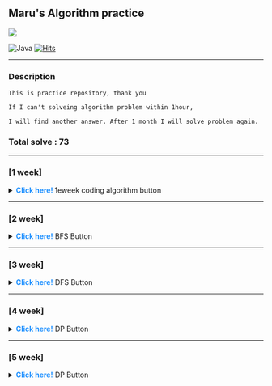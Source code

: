 
<p align="center">

## Maru's Algorithm practice

  <img src="https://media.vingle.net/images/ca_l/ln97wmqcle.jpg">

![Java](https://img.shields.io/badge/java-%23ED8B00.svg?style=for-the-badge&logo=java&logoColor=white) [![Hits](https://hits.seeyoufarm.com/api/count/incr/badge.svg?url=https://github.com/lee-maru/practice_algorithm)](https://hits.seeyoufarm.com)

</p>

---
### Description
```
This is practice repository, thank you

If I can't solveing algorithm problem within 1hour,

I will find another answer. After 1 month I will solve problem again.
```

### Total solve : 73

---
### [1 week] 
<details>
<summary> <strong style="color:dodgerblue"> Click here! </strong> 1eweek coding algorithm button </summary>
<div markdown="1">

- 2021-08-17 Tuesday
- [Greedy] [BaekJoon 11399](https://www.acmicpc.net/problem/113991) : [github code](https://github.com/lee-maru/practice_algorithm/blob/master/src/week01/Solution1.java)
- [Greedy] [BaekJoon 2839](https://www.acmicpc.net/problem/28391) : [github code](https://github.com/lee-maru/practice_algorithm/blob/master/src/week01/Solution2.java)
- 2021-08-18 Wednesday
- [Greedy] [BaekJoon 11047](https://www.acmicpc.net/problem/11047) : [github code](https://github.com/lee-maru/practice_algorithm/blob/master/src/week01/Solution3.java)
- [Greedy] [BaekJoon 1931](https://www.acmicpc.net/problem/1931) : [github code](https://github.com/lee-maru/practice_algorithm/blob/master/src/week01/Solution4.java)
- 2021-08-19 Thursday
- [Greedy] [BaekJoon 1541](https://www.acmicpc.net/problem/1541) : [github code](https://github.com/lee-maru/practice_algorithm/blob/master/src/week01/Solution5.java)
- [Greedy] [BaekJoon 5585](https://www.acmicpc.net/problem/5585) : [github code](https://github.com/lee-maru/practice_algorithm/blob/master/src/week01/Solution6.java)
- [Greedy] [BaekJoon 2217](https://www.acmicpc.net/problem/2217) : [github code](https://github.com/lee-maru/practice_algorithm/blob/master/src/week01/Solution7.java)
- [Greedy] [BaekJoon 10162](https://www.acmicpc.net/problem/10162) : [github code](https://github.com/lee-maru/practice_algorithm/blob/master/src/week01/Solution8.java)
- [Greedy] [BaekJoon 1946](https://www.acmicpc.net/problem/1946) : [github code](https://github.com/lee-maru/practice_algorithm/blob/master/src/week01/Solution9.java)
- 2021-08-20 Friday
- [Greedy] [BaekJoon 1789](https://www.acmicpc.net/problem/1789) : [github code](https://github.com/lee-maru/practice_algorithm/blob/master/src/week01/Solution10.java)
- [Greedy] [BaekJoon 13305](https://www.acmicpc.net/problem/13305) : [github code](https://github.com/lee-maru/practice_algorithm/blob/master/src/week01/Solution11.java)
- 2021-08-21 Saturday
- [Greedy x] [BaekJoon 1339 (noIdea)](https://www.acmicpc.net/problem/1339) : [github code](https://github.com/lee-maru/practice_algorithm/blob/master/src/week01/Solution12.java)
- [Greedy x] [BaekJoon 1715 (noIdea)](https://www.acmicpc.net/problem/1715) : [github code](https://github.com/lee-maru/practice_algorithm/blob/master/src/week01/Solution13.java)
- [Greedy] [BaekJoon 1715](https://www.acmicpc.net/problem/4796) : [github code](https://github.com/lee-maru/practice_algorithm/blob/master/src/week01/Solution14.java)
- [Greedy] [BaekJoon 1744](https://www.acmicpc.net/problem/1744) : [github code](https://github.com/lee-maru/practice_algorithm/blob/master/src/week01/Solution15.java)
- [Greedy] [BaekJoon 1439](https://www.acmicpc.net/problem/1439) : [github code](https://github.com/lee-maru/practice_algorithm/blob/master/src/week01/Solution16.java)
- [Greedy] [BaekJoon 1439](https://www.acmicpc.net/problem/1439) : [github code](https://github.com/lee-maru/practice_algorithm/blob/master/src/week01/Solution16.java)
- [Greedy x] [BaekJoon 1080 (noIdea)](https://www.acmicpc.net/problem/1080) : [github code](https://github.com/lee-maru/practice_algorithm/blob/master/src/week01/Solution17.java)
- 2021-08-22 Sunday
- [Greedy x] [BaekJoon 1202 (timeOut)](https://www.acmicpc.net/problem/1202) : [github code](https://github.com/lee-maru/practice_algorithm/blob/master/src/week01/Solution18.java)
- [Greedy x] [BaekJoon 2437 (noIdea)](https://www.acmicpc.net/problem/2437) : [github code](https://github.com/lee-maru/practice_algorithm/blob/master/src/week01/Solution19.java)
- [Greedy] [BaekJoon 1449](https://www.acmicpc.net/problem/1449) : [github code](https://github.com/lee-maru/practice_algorithm/blob/master/src/week01/Solution20.java)

</div>
</details>

---

### [2 week]
<details>
<summary> <strong style="color:dodgerblue"> Click here!</strong> BFS Button</summary>
<div markdown="1">

- 2021-08-23 Monday
- [BFS] [BaekJoon 1260](https://www.acmicpc.net/problem/1260) : [github code](ttps://github.com/lee-maru/practice_algorithm/blob/master/src/week02/Solution21.java)
- [BFS] [BaekJoon 2178](https://www.acmicpc.net/problem/2178) : [github code](https://github.com/lee-maru/practice_algorithm/blob/master/src/week02/Solution22.java)
- [BFS x] [BaekJoon 2178 (hint, dfs)](https://www.acmicpc.net/problem/2667) : [github code](https://github.com/lee-maru/practice_algorithm/blob/master/src/week02/Solution23.java)
- 2021-08-24 Tuesday
- [BFS] [BaekJoon 2606](https://www.acmicpc.net/problem/2606) : [github code](https://github.com/lee-maru/practice_algorithm/blob/master/src/week02/Solution24.java)
- [BFS] [BaekJoon 1012](https://www.acmicpc.net/problem/1012) : [github code](https://github.com/lee-maru/practice_algorithm/blob/master/src/week02/Solution25.java)
- [BFS] [BaekJoon 7576](https://www.acmicpc.net/problem/7576) : [github code](https://github.com/lee-maru/practice_algorithm/blob/master/src/week02/Solution26.java)
- 2021-08-25 Wednesday
- [BFS x] [BaekJoon 1697(hint)](https://www.acmicpc.net/problem/1697) : [github code](https://github.com/lee-maru/practice_algorithm/blob/master/src/week02/Solution27.java)
- [BFS] [BaekJoon 11724](https://www.acmicpc.net/problem/11724) : [github code](https://github.com/lee-maru/practice_algorithm/blob/master/src/week02/Solution28.java)
- [BFS x] [BaekJoon 11724(hint)](https://www.acmicpc.net/problem/14502) : [github code](https://github.com/lee-maru/practice_algorithm/blob/master/src/week02/Solution29.java)
- [BFS] [BaekJoon 4963](https://www.acmicpc.net/problem/4963) : [github code](https://github.com/lee-maru/practice_algorithm/blob/master/src/week02/Solution30.java)
- 2021-08-26 Thursday
- [BFS] [BaekJoon 2468](https://www.acmicpc.net/problem/2468) : [github code](https://github.com/lee-maru/practice_algorithm/blob/master/src/week02/Solution31.java)
- [BFS] [BaekJoon 10026](https://www.acmicpc.net/problem/10026) : [github code](https://github.com/lee-maru/practice_algorithm/blob/master/src/week02/Solution32.java)
- [BFS] [BaekJoon 7569](https://www.acmicpc.net/problem/7569) : [github code](https://github.com/lee-maru/practice_algorithm/blob/master/src/week02/Solution33.java)
- 2021-08-27 Friday
- [ ] [BaekJoon 2583](https://www.acmicpc.net/problem/2583) : [github code](https://github.com/lee-maru/practice_algorithm/blob/master/src/week02/Solution34.java)
- [x] [BaekJoon 7562(hint)](https://www.acmicpc.net/problem/7562) : [github code](https://github.com/lee-maru/practice_algorithm/blob/master/src/week02/Solution35.java)
- [x] [BaekJoon 2206(timeOut)](https://www.acmicpc.net/problem/2206) : [github code](https://github.com/lee-maru/practice_algorithm/blob/master/src/week02/Solution36.java)
- 2021-08-28 Saturday
- [ ] [BaekJoon 11725](https://www.acmicpc.net/problem/11725) : [github code](https://github.com/lee-maru/practice_algorithm/blob/master/src/week02/Solution37.java)
- [ ] [BaekJoon 2644](https://www.acmicpc.net/problem/2644) : [github code](https://github.com/lee-maru/practice_algorithm/blob/master/src/week02/Solution38.java)
- 2021-08-29 Sunday
- [x] [BaekJoon 13460(noIdea)](https://www.acmicpc.net/problem/13460) : [github code](https://github.com/lee-maru/practice_algorithm/blob/master/src/week02/Solution39.java)

</div>
</details>

---

### [3 week]

<details>
<summary> <strong style="color:dodgerblue"> Click here!</strong> DFS Button</summary>
<div markdown="1">

- 2021-08-30 Monday
- [DFS] [BaekJoon 2667](https://www.acmicpc.net/problem/2667) : [github code](https://github.com/lee-maru/practice_algorithm/blob/master/src/week03/Solution41.java)
- [DFS] [BaekJoon 2606](https://www.acmicpc.net/problem/2606) : [github code](https://github.com/lee-maru/practice_algorithm/blob/master/src/week03/Solution42.java)
- [DFS] [BaekJoon 1012](https://www.acmicpc.net/problem/1012) : [github code](https://github.com/lee-maru/practice_algorithm/blob/master/src/week03/Solution43.java)
- [DFS] [BaekJoon 11724](https://www.acmicpc.net/problem/11724) : [github code](https://github.com/lee-maru/practice_algorithm/blob/master/src/week03/Solution44.java)
- [DFS] [BaekJoon 4963](https://www.acmicpc.net/problem/4963) : [github code](https://github.com/lee-maru/practice_algorithm/blob/master/src/week03/Solution45.java)
- [DFS] [BaekJoon 2468](https://www.acmicpc.net/problem/2468) : [github code](https://github.com/lee-maru/practice_algorithm/blob/master/src/week03/Solution46.java)
- 2021-08-31 Tuesday
- [DFS] [BaekJoon 1987](https://www.acmicpc.net/problem/1987) : [github code](https://github.com/lee-maru/practice_algorithm/blob/master/src/week03/Solution47.java)
- [DFS] [BaekJoon 10026](https://www.acmicpc.net/problem/10026) : [github code](https://github.com/lee-maru/practice_algorithm/blob/master/src/week03/Solution48.java)
- [DFS] [BaekJoon 2583](https://www.acmicpc.net/problem/2583) : [github code](https://github.com/lee-maru/practice_algorithm/blob/master/src/week03/Solution49.java)
- [DFS] [BaekJoon 11725](https://www.acmicpc.net/problem/11725) : [github code](https://github.com/lee-maru/practice_algorithm/blob/master/src/week03/Solution50.java)
- 2021-09-01 Wednesday
- [DFS x] [BaekJoon 1520(memory)](https://www.acmicpc.net/problem/1520) : [github code](https://github.com/lee-maru/practice_algorithm/blob/master/src/week03/Solution51.java)
- 2021-09-02 Thursday
- [DFS] [BaekJoon 2644](https://www.acmicpc.net/problem/2644) : [github code](https://github.com/lee-maru/practice_algorithm/blob/master/src/week03/Solution52.java)
- [DFS] [BaekJoon 1707](https://www.acmicpc.net/problem/1707) : [github code](https://github.com/lee-maru/practice_algorithm/blob/master/src/week03/Solution53.java)
- 2021-09-03 Friday
- [DFS] [BaekJoon 2573](https://www.acmicpc.net/problem/2573) : [github code](https://github.com/lee-maru/practice_algorithm/blob/master/src/week03/Solution54.java)
- [DFS x] [BaekJoon 1937(timeOut & after DP)](https://www.acmicpc.net/problem/1937) : [github code](https://github.com/lee-maru/practice_algorithm/blob/master/src/week03/Solution55.java)
- 2021-09-04 Saturday
- [DFS] [BaekJoon 2573](https://www.acmicpc.net/problem/1967) : [github code](https://github.com/lee-maru/practice_algorithm/blob/master/src/week03/Solution56.java)
- 2021-09-05 Sunday
- [DFS x] [BaekJoon 9466(timeOut & after DP)](https://www.acmicpc.net/problem/9466) : [github code](https://github.com/lee-maru/practice_algorithm/blob/master/src/week03/Solution57.java)

</div>
</details>

---

### [4 week]

<details>
<summary> <strong style="color:dodgerblue"> Click here!</strong> DP Button</summary>
<div markdown="1">

- 2021-09-06 Monday
- [fibonacciTest](https://github.com/lee-maru/practice_algorithm/blob/master/src/DynamicProgramming.java)
- 2021-09-07 Tuesday
- [DP] [BaekJoon 9095](https://www.acmicpc.net/problem/9095) : [github code](https://github.com/lee-maru/practice_algorithm/blob/master/src/week04/Solution58.java)
- [DP] [BaekJoon 1003](https://www.acmicpc.net/problem/1003) : [github code](https://github.com/lee-maru/practice_algorithm/blob/master/src/week04/Solution59.java)
- [DP] [BaekJoon 10870](https://www.acmicpc.net/problem/10870) : [github code](https://github.com/lee-maru/practice_algorithm/blob/master/src/week04/Solution60.java)
- 2021-09-08 Wednesday
- [DP] [BaekJoon 11726](https://www.acmicpc.net/problem/11726) : [github code](https://github.com/lee-maru/practice_algorithm/blob/master/src/week04/Solution61.java)
- [DP] [BaekJoon 1149](https://www.acmicpc.net/problem/1149) : [github code](https://github.com/lee-maru/practice_algorithm/blob/master/src/week04/Solution62.java)
- 2021-09-09 Thursday
- [DP x] [BaekJoon 2579(hint)](https://www.acmicpc.net/problem/2579) : [github code](https://github.com/lee-maru/practice_algorithm/blob/master/src/week04/Solution63.java)
- [DP] [BaekJoon 1932](https://www.acmicpc.net/problem/1932) : [github code](https://github.com/lee-maru/practice_algorithm/blob/master/src/week04/Solution64.java)
- [DP] [BaekJoon 11053](https://www.acmicpc.net/problem/11053) : [github code](https://github.com/lee-maru/practice_algorithm/blob/master/src/week04/Solution65.java)
- 2021-09-10 Friday
- [DP] [BaekJoon 1912](https://www.acmicpc.net/problem/1912) : [github code](https://github.com/lee-maru/practice_algorithm/blob/master/src/week04/Solution66.java)
- [DP] [BaekJoon 2748](https://www.acmicpc.net/problem/2748) : [github code](https://github.com/lee-maru/practice_algorithm/blob/master/src/week04/Solution67.java)
- 2021-09-09 Saturday
- [DP] [BaekJoon 2156](https://www.acmicpc.net/problem/2156) : [github code](https://github.com/lee-maru/practice_algorithm/blob/master/src/week04/Solution68.java)

</div>
</details>

---

### [5 week]
<details>
<summary> <strong style="color:dodgerblue"> Click here!</strong> DP Button</summary>
<div markdown="1">

- 2021-09-13 Monday
- [Greedy] [BaekJoon 1449](https://www.acmicpc.net/problem/1946) : [github code](https://github.com/lee-maru/practice_algorithm/blob/master/src/week05/Solution69.java)
- 2021-09-14 Tuesday
- [Queue] [Programmers_142586](https://programmers.co.kr/learn/courses/30/lessons/42586) : [github code](https://github.com/lee-maru/practice_algorithm/blob/master/src/week05/Solution70.java)
- [Queue] [Programmers_42587](https://programmers.co.kr/learn/courses/30/lessons/42587) : [github code](https://github.com/lee-maru/practice_algorithm/blob/master/src/week05/Solution71.java)
- [SQL] [Programmers_42587](https://programmers.co.kr/learn/courses/30/lessons/42587) : [github code](https://github.com/lee-maru/practice_algorithm/blob/master/src/week05/Solution73.sql)
- [BFS] [Programmers_42583](https://programmers.co.kr/learn/courses/30/lessons/42583) : [github code](https://github.com/lee-maru/practice_algorithm/blob/master/src/week05/Solution72.java)
- 2021-09-15 Wednesday
- [BFS] [Programmers_43162](https://programmers.co.kr/learn/courses/30/lessons/43162) : [github code](https://github.com/lee-maru/practice_algorithm/blob/master/src/week05/Solution74.java)
- [BFS] [Programmers_43163](https://programmers.co.kr/learn/courses/30/lessons/43163) : [github code](https://github.com/lee-maru/practice_algorithm/blob/master/src/week05/Solution75.java)
- 2021-09-16 Thursday
- [BFS] [Programmers_43164](https://programmers.co.kr/learn/courses/30/lessons/43164) : [github code](https://github.com/lee-maru/practice_algorithm/blob/master/src/week05/Solution76.java)

</div>
</details>
